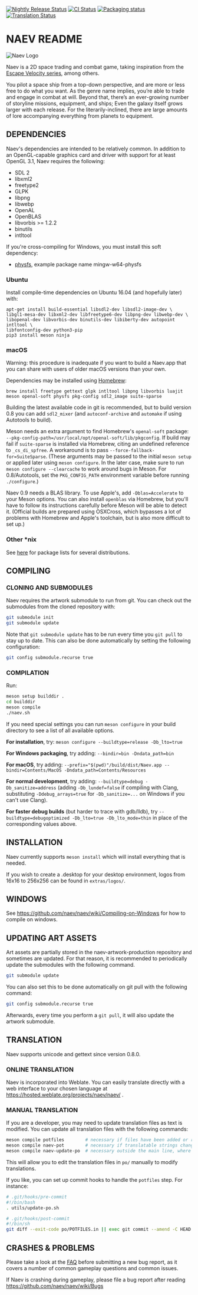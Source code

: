 [![Nightly Release Status](https://github.com/naev/naev/workflows/Nightly%20Release/badge.svg)](https://github.com/naev/naev/actions?query=workflow%3A%22Nightly+Release%22) [![CI Status](https://github.com/naev/naev/workflows/CI/badge.svg)](https://github.com/naev/naev/actions?query=workflow%3ACI) [![Packaging status](https://repology.org/badge/tiny-repos/naev.svg)](https://repology.org/project/naev/versions) [![Translation Status](https://hosted.weblate.org/widgets/naev/-/naev/svg-badge.svg)](https://hosted.weblate.org/projects/naev/)
# NAEV README

![Naev Logo](https://naev.org/imgs/naev.png)

Naev is a 2D space trading and combat game, taking inspiration from the [Escape
Velocity series](https://en.wikipedia.org/wiki/Escape_Velocity_(video_game)), among others.

You pilot a space ship from a top-down perspective, and are more or less free
to do what you want. As the genre name implies, you’re able to trade and engage
in combat at will. Beyond that, there’s an ever-growing number of storyline
missions, equipment, and ships; Even the galaxy itself grows larger with each
release. For the literarily-inclined, there are large amounts of lore
accompanying everything from planets to equipment.

## DEPENDENCIES

Naev's dependencies are intended to be relatively common. In addition to an
OpenGL-capable graphics card and driver with support for at least OpenGL 3.1,
Naev requires the following:
* SDL 2
* libxml2
* freetype2
* GLPK
* libpng
* libwebp
* OpenAL
* OpenBLAS
* libvorbis >= 1.2.2
* binutils
* intltool

If you're cross-compiling for Windows, you must install this soft dependency:
* [physfs](https://icculus.org/physfs/), example package name mingw-w64-physfs


### Ubuntu

Install compile-time dependencies on Ubuntu 16.04 (and hopefully later) with:

```
apt-get install build-essential libsdl2-dev libsdl2-image-dev \
libgl1-mesa-dev libxml2-dev libfreetype6-dev libpng-dev libwebp-dev \
libopenal-dev libvorbis-dev binutils-dev libiberty-dev autopoint intltool \
libfontconfig-dev python3-pip
pip3 install meson ninja
```

### macOS

Warning: this procedure is inadequate if you want to build a Naev.app that you can share with users of older macOS versions than your own.

Dependencies may be installed using [Homebrew](https://brew.sh):
```
brew install freetype gettext glpk intltool libpng libvorbis luajit meson openal-soft physfs pkg-config sdl2_image suite-sparse
```
Building the latest available code in git is recommended, but to build version 0.8 you can add `sdl2_mixer` (and `autoconf-archive` and `automake` if using Autotools to build).

Meson needs an extra argument to find Homebrew's `openal-soft` package: `--pkg-config-path=/usr/local/opt/openal-soft/lib/pkgconfig`.
If build may fail if `suite-sparse` is installed via Homebrew, citing an undefined reference to `_cs_di_spfree`. A workaround is to pass `--force-fallback-for=SuiteSparse`.
(These arguments may be passed to the initial `meson setup` or applied later using `meson configure`. In the later case, make sure to run `meson configure --clearcache` to work around bugs in Meson. For 0.8/Autotools, set the `PKG_CONFIG_PATH` environment variable before running `./configure`.)

Naev 0.9 needs a BLAS library. To use Apple's, add `-Dblas=Accelerate` to your Meson options. You can also install `openblas` via Homebrew, but you'll have to follow its instructions carefully before Meson will be able to detect it. (Official builds are prepared using OSXCross, which bypasses a lot of problems with Homebrew and Apple's toolchain, but is also more difficult to set up.)

### Other \*nix

See [here](https://github.com/naev/naev/wiki/Compiling-on-*nix) for package lists for several
distributions.

## COMPILING

### CLONING AND SUBMODULES

Naev requires the artwork submodule to run from git. You can check out the
submodules from the cloned repository with:

```bash
git submodule init
git submodule update
```

Note that `git submodule update` has to be run every time you `git pull` to stay
up to date. This can also be done automatically by setting the following
configuration:

```bash
git config submodule.recurse true
```

### COMPILATION

Run:

```bash
meson setup builddir .
cd builddir
meson compile
./naev.sh
```

If you need special settings you can run `meson configure` in your build
directory to see a list of all available options.

**For installation**, try: `meson configure --buildtype=release -Db_lto=true`

**For Windows packaging**, try adding: `--bindir=bin -Dndata_path=bin`

**For macOS**, try adding: `--prefix="$(pwd)"/build/dist/Naev.app --bindir=Contents/MacOS -Dndata_path=Contents/Resources`

**For normal development**, try adding: `--buildtype=debug -Db_sanitize=address` (adding `-Db_lundef=false` if compiling with Clang, substituting `-Ddebug_arrays=true` for `-Db_sanitize=...` on Windows if you can't use Clang).

**For faster debug builds** (but harder to trace with gdb/lldb), try `--buildtype=debugoptimized -Db_lto=true -Db_lto_mode=thin` in place of the corresponding values above.

## INSTALLATION

Naev currently supports `meson install` which will install everything that
is needed.

If you wish to create a .desktop for your desktop environment, logos
from 16x16 to 256x256 can be found in `extras/logos/`.

## WINDOWS

See https://github.com/naev/naev/wiki/Compiling-on-Windows for how to compile on windows.

## UPDATING ART ASSETS

Art assets are partially stored in the naev-artwork-production repository and
sometimes are updated. For that reason, it is recommended to periodically
update the submodules with the following command.

```bash
git submodule update
```

You can also set this to be done automatically on git pull with the following
command:

```bash
git config submodule.recurse true
```

Afterwards, every time you perform a `git pull`, it will also update the
artwork submodule.

## TRANSLATION

Naev supports unicode and gettext since version 0.8.0.

### ONLINE TRANSLATION

Naev is incorporated into Weblate. You can easily translate directly with a web
interface to your chosen language at
https://hosted.weblate.org/projects/naev/naev/ .

### MANUAL TRANSLATION

If you are a developer, you may need to update translation files as
text is modified. You can update all translation files with the
following commands:

```bash
meson compile potfiles        # necessary if files have been added or removed
meson compile naev-pot        # necessary if translatable strings changed
meson compile naev-update-po  # necessary outside the main line, where Weblate handles it
```

This will allow you to edit the translation files in `po/` manually to modify
translations.

If you like, you can set up commit hooks to handle the `potfiles` step. For instance:
```bash
# .git/hooks/pre-commit
#!/bin/bash
. utils/update-po.sh

# .git/hooks/post-commit
#!/bin/sh
git diff --exit-code po/POTFILES.in || exec git commit --amend -C HEAD po/POTFILES.in
```

## CRASHES & PROBLEMS

Please take a look at the [FAQ](https://github.com/naev/naev/wiki/FAQ) before submitting a new
bug report, as it covers a number of common gameplay questions and
common issues.

If Naev is crashing during gameplay, please file a bug report after
reading https://github.com/naev/naev/wiki/Bugs

